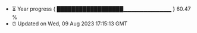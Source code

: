 - ⏳ Year progress { ██████████████████▁▁▁▁▁▁▁▁▁▁▁▁ } 60.47 %
- ⏰ Updated on Wed, 09 Aug 2023 17:15:13 GMT


